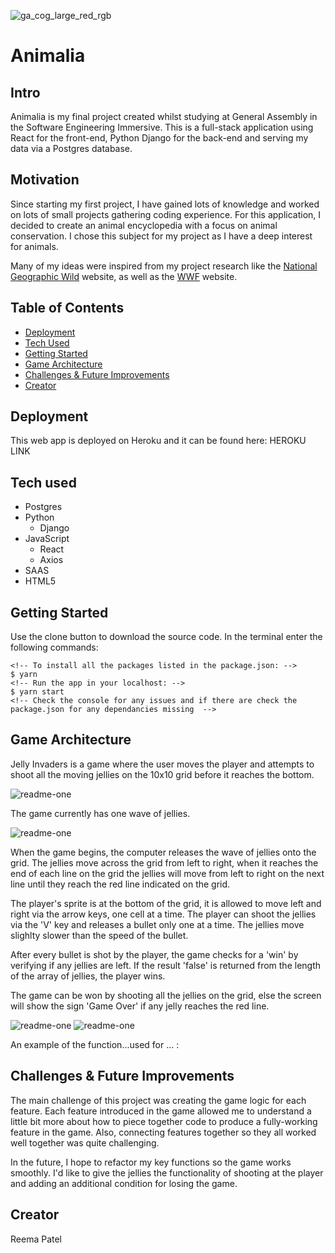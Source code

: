 ![ga_cog_large_red_rgb](https://cloud.githubusercontent.com/assets/40461/8183776/469f976e-1432-11e5-8199-6ac91363302b.png)

# Animalia


## Intro
Animalia is my final project created whilst studying at General Assembly in the Software Engineering Immersive. This is a full-stack application using React for the front-end, Python Django for the back-end and serving my data via a Postgres database.


## Motivation
Since starting my first project, I have gained lots of knowledge and worked on lots of small projects gathering coding experience. For this application, I decided to create an animal encyclopedia with a focus on animal conservation. I chose this subject for my project as I have a deep interest for animals.

Many of my ideas were inspired from my project research like the [National Geographic Wild](https://www.nationalgeographic.com/animals/facts-pictures/) website, as well as the [WWF](https://www.worldwildlife.org/species) website.


## Table of Contents
- [Deployment](##deployment)
- [Tech Used](##tech-used)
- [Getting Started](##getting-started)
- [Game Architecture](##game-architecture)
- [Challenges & Future Improvements](##challenges-&-future-improvements)
- [Creator](##creator)


## Deployment
This web app is deployed on Heroku and it can be found here: HEROKU LINK


## Tech used
* Postgres
* Python
    * Django
* JavaScript
    * React
    * Axios
* SAAS
* HTML5


## Getting Started
Use the clone button to download the source code. In the terminal enter the following commands:

```
<!-- To install all the packages listed in the package.json: -->
$ yarn
<!-- Run the app in your localhost: -->
$ yarn start
<!-- Check the console for any issues and if there are check the package.json for any dependancies missing  -->
```


## Game Architecture

Jelly Invaders is a game where the user moves the player and attempts to shoot all the moving jellies on the 10x10 grid before it reaches the bottom.

![readme-one](assets/screenshots/starting-page.png)

The game currently has one wave of jellies.

![readme-one](assets/screenshots/jellies.png)


When the game begins, the computer releases the wave of jellies onto the grid. The jellies move across the grid from left to right, when it reaches the end of each line on the grid the jellies will move from left to right on the next line until they reach the red line indicated on the grid.

<!-- screenshot of red line -->

The player's sprite is at the bottom of the grid, it is allowed to move left and right via the arrow keys, one cell at a time. The player can shoot the jellies via the 'V' key and releases a bullet only one at a time. The jellies move slighlty slower than the speed of the bullet.

After every bullet is shot by the player, the game checks for a 'win' by verifying if any jellies are left. If the result 'false' is returned from the length of the array of jellies, the player wins.

The game can be won by shooting all the jellies on the grid, else the screen will show the sign 'Game Over' if any jelly reaches the red line.

![readme-one](assets/screenshots/winning-page.png) ![readme-one](assets/screenshots/losing-page.png)

An example of the function...used for ... :
<!-- screenshot of code for the function chosen to show -->


## Challenges & Future Improvements
The main challenge of this project was creating the game logic for each feature. Each feature introduced in the game allowed me to understand a little bit more about how to piece together code to produce a fully-working feature in the game. Also, connecting features together so they all worked well together was quite challenging.

<!-- EXAMPLE - This strategy was effective as it allowed to easily debug which columns were being played on correctly or not. However, the code is quite long and it makes Squidward's move reliant on Spongebob's last one rather then looking at the whole game so far.-->

In the future, I hope to refactor my key functions so the game works smoothly. I'd like to give the jellies the functionality of shooting at the player and adding an additional condition for losing the game.


## Creator
Reema Patel
<!--  - Link to first project here: website link  -->